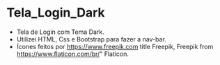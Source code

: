 # Tela_Login_Dark
- Tela de Login com Tema Dark.
- Utilizei HTML, Css e Bootstrap para fazer a nav-bar.
- Ícones feitos por https://www.freepik.com title Freepik, Freepik from https://www.flaticon.com/br/" Flaticon.